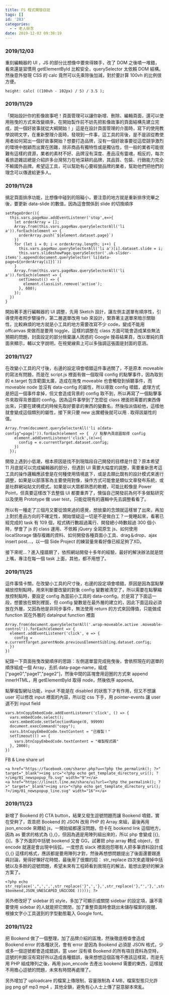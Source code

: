 ```yaml
---
title: FS 程式開發日誌
tags: []
id: '283'
categories:
  - - 老人碎念
date: 2019-12-03 09:38:19
---
```


### 2019/12/03

重刻編輯器的 UI ，JS 的部分比想像中要來得棘手，改了 DOM 之後噴一堆錯，看來還是習慣用 getElementById 比較安全，querySelector 太依賴 DOM 結構。然後意外發現 CSS 的 calc 竟然可以先乘除後加減，對於要計算 100vh 的比例很方便。

```
height: calc( ((100vh - 102px) / 5) / 3.5 );
```

### 2019/11/29

「開始設計你的影像故事吧！頁面管理可以讓你新增、刪除、編輯頁面，還可以使用拖曳的方式來改變順序，在開始製作前不妨先把影像故事的頁面結構先建立完成，說一個好故事就從大綱開始！」這是在設計頁面管理的介面時，寫下的使用教學說明文字，在重新整理介面時，發現到一件事，這工具的背後，是不是該從教使用者如何寫出一個好故事開始？想要打造品牌，沒有一個好故事要從這麼競爭激烈的環境中脫穎而出實在困難，除非商品有獨特性或是獨佔性，但一般的業者可能很難有這樣的資源，業者的素材不好、品牌沒有深度、產品沒有靈魂，相反的，每次看旅遊雜誌總是介紹許多台灣努力在地深耕的品牌，其品質、包裝、行銷能力完全不輸國外品牌。希望這工具，可以幫助有心要經營品牌的業者，幫助他們把他們的理念可以傳達給更多人。

### 2019/11/28

搞定頁面排序功能，比想像中碰到的阻礙小，要注意的地方就是重新排序完畢之後，要更新 data-slide 的數值，因為這會關係到 slide 的切換順序

```
setPageOrder(){
  this.vars.pageNav.addEventListener('stop',e=>{
    let orderArray = [];
    Array.from(this.vars.pageNav.querySelectorAll('li a')).forEach(element => {
      orderArray.push(`${element.dataset.page}`)
    })
    for (let i = 0; i < orderArray.length; i++) {
      this.vars.pageNav.querySelectorAll('li a')[i].dataset.slide = i;
      this.vars.slideshowPage.querySelector('.uk-slider-items').append(document.querySelector(`li[data-page=${orderArray[i]}]`))
    }
    Array.from(this.vars.pageNav.querySelectorAll('li a')).forEach(element => {
      setTimeout(() => {
        element.classList.remove('active');
      }, 600);
    });
  })
}
```

開始著手進行編輯器的 UI 調整，先用 Sketch 設計，讓左側主選單有順序性，引導使用者照步驟操作，第二層選單改用 tab 來設計，緊靠著主選單來暗示關聯性，比較麻煩的地方就是小工具的地方需要改寫不少 code，變成不能用 offcanvas 來做而是要用 toggle，這樣的調整在 class 方面可能會造成某些無法預期的問題，封面設定的部分捨棄讓人困惑的 Google 搜尋結果頁，改以單純的頁面來顯示，輔以文字說明，在視覺線索上可以多強調這張圖是封面的意涵。

### 2019/11/27

在改變小工具的尺寸後，右邊的設定項會噴錯這件事過關了，不是原本 moveable 的寫法有問題，而是在 script.js 裡面有做一個取得 config 的點擊事件，因為取到的 e.target 包含範圍太廣，造成在拖曳 moveable 也會觸發到偵聽事件，而 moveable node 並沒有 data-config 的屬性，所以導致 config 噴錯，處理方式是把這一個事件拿掉，但又會造成背景的 config 取不到，所以再寫了一個點擊事件來取得背景圖的 config。因為這件事學到了怎麼從 class 裡面把需要的東西傳出來，只要在建構式的時候先取好要拿的東西的變數名，然後指派值給他，這樣他就會變成這個類別的屬性，接下來只要 new 出實體後就可以用 . 取得該屬性的值。

```
Array.from(document.querySelectorAll('li a[data-config^=page]')).forEach(element => {  // 點擊內頁底圖取得 config
    element.addEventListener('click',(e)=>{
      config = e.currentTarget.dataset.config;
    })
  });
```

開發上遇到小低潮，根本原因是找不到現階段自己開發的目標是什麼？原本希望 11 月底就可以完成編輯器的部分，但遇到 UI 需要大幅度的調整，需要重新思考這工具的操作邏輯應該會是在何種使用情境底下，或是去類比既有的設計模式來進行調整，如果是以部落客為主要使用對像，操作方式可能會是類似文章發布系統，或是社群網站貼文的模式。如果是以大眾都熟悉的軟體，可能比較像是 Power Point，但真要這樣改下去整個 UI 都要重弄了，懊惱自己開發前為何不多做點研究以及使用 Prototype 做 user test，只能從現有的邏輯中先去調整看看了。

所以有一種走了三個月又要從頭來過的感覺，想放棄的念頭就這樣冒了出來，再加上對於產品方向的不確定性，開始懷疑這一切是不是做白工？一覺睡起來，看著已經完成的 task 有 109 個，程式碼行數超過萬行、開發總小時數超過 300 個小時，學會了 js 的 class 運用、不依賴 jQuery 全寫原生 js、如何使用 localStorage 儲存複雜的資料、如何開發各種頁面小工具、drag＆drop、ajax insert post...，以一個 Side Project 的練習量來看好像已經足夠了XD。

接下來呢...？進入撞牆期了，依照網站開發十多年的經驗，最好的解決辦法就是閉上嘴，專注在每一個 task 上面，其他，都不用想了。

### 2019/11/25

這件事情卡關，在改變小工具的尺寸後，右邊的設定項會噴錯，原因是因為當點擊縮放控制點時，用來判斷要改變的對象 config 變數被清空了，所以需要在點擊縮放控制點時，要設定 config 為當前小工具的 data-config，於是寫了下面這一段，想要放在類別裡面，但 config 變數是在最外層的建立的，因此下面這段必須放在外層，又因為他是非同步事件，無法使用 return 的方式來回傳值，只能做成 function 寫在外層的 dataInput function 裡面

```
Array.from(document.querySelectorAll('.wrap-moveable.active .moveable-control')).forEach(element => {
  element.addEventListener('click', e => {
    config = e.currentTarget.parentNode.previousElementSibling.dataset.config;
  })
})
```

紀錄一下頁面拖曳改變順序的思路：左側選單當完成拖曳後，會依照現在的選單的順序組成一個 Array，去抓 data-page-name，組成 \["page0","page1","page2"\]，然後中間的區塊會用迴圈的方式來 append innerHTML，用 getElementById 取得 node，然後依序 append。

點擊複製網址功能，input 不能是在 disabled 的狀態下才有作用，但又不想讓 user 可以修改 input 裡面的內容，所以從 css 下手，用 pointer-events 讓 user 選不到 input field

```
vars.btnCopyEmbedCode.addEventListener('click', () => {
  vars.embedCode.select();
  vars.embedCode.setSelectionRange(0, 99999)
  document.execCommand("copy");
  vars.btnCopyEmbedCode.textContent = "已複製！"
  setTimeout(() => {
    vars.btnCopyEmbedCode.textContent = "複製程式碼"
  }, 2000);
})
```

FB & Line share url

```
<a href="https://facebook.com/sharer.php?u=<?php the_permalink(); ?>" target="_blank"><img src="<?php echo get_template_directory_uri(); ?>/img/01_newspopup_fb.svg" width="9"></a>
<a href="https://lineit.line.me/share/ui?url=<?php the_permalink(); ?>" target="_blank"><img src="<?php echo get_template_directory_uri(); ?>/img/01_newspopup_line.svg" width="16"></a>
```

### 2019/11/23

新增了 Bookend 的 CTA button，結果又發生逗號問題而讓 Bookend 噴錯，實在受夠了，乖乖把 Bookend 的 JSON 改用 PHP 的 Array 來組，最後再用 json\_encode 來餵給 js，一開始組都還沒問題，但卡在 bookend link 這個地方，因為 as 要求的格式為 {},{}，但因為適是用陣列組出來的，所以 php 會變成 \[{},{}\]，多了外面的中括號 bookend 又會 GG，試著把 php array 轉成 object，但 encode 就還是會出現中括弧，一度想去 slack 裡面抱怨哪有人把多筆資料設計成 {},{} 這樣的格式，應該都是要用陣列才對，然後再想想問題提出了後面還要跟進與討論，覺得好懶好花時間，最後用了很爛的招： str\_replace 四次來處理掉中括號以及多餘的逗號問題，希望未來有工程師看到我現在的解法，能想出更好的解決方案了。

```
<?php echo str_replace(',",',',',str_replace('}",','},',str_replace('},"','},',str_replace('\"','"',json_encode( $bookend,JSON_UNESCAPED_UNICODE ))))); ?>
```

另外修改好了 sidebar 的 style，多加了可顯示或關閉 sidebar 的設定項，讓不需要使用 sidebar 的人就能把它關閉，加了重整頁面時會跳出未儲存檔案的提醒、根據文字小工具選到的字型動態載入 Google font。

### 2019/11/22

把 Bookend 做了一個整理，加了品牌介紹的區塊，然後徹底檢查會造成 Bookend error 的各種狀況，會有 error 是因為 Bookend 必須是 JSON 格式，少或多一個逗號都會造成錯誤，當 user 沒有填 Bookend 的所有項目資料為空時，逗號的判斷沒有寫好所以造成各種錯誤，後來想想這個區塊不應該這樣寫，而是先用 PHP 組成陣列之後，再用 json\_encode 去產出 bookend 需要的東西，這樣就不用擔心逗號的問題，未來有時間再處理了。

另外增加了 uploadcare 的檔案上傳限制，容量限制為 4 MB，檔案型態只允許 jpg png gif mp3 mp4 ，其他全鎖，避免有心人士上傳了惡意腳本來亂。